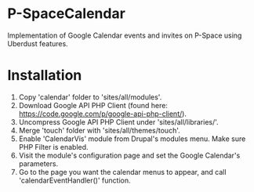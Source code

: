 P-SpaceCalendar
===============

Implementation of Google Calendar events and invites on P-Space using Uberdust features.

Installation
============

1) Copy 'calendar' folder to 'sites/all/modules'.
2) Download Google API PHP Client (found here: https://code.google.com/p/google-api-php-client/).
3) Uncompress Google API PHP Client under 'sites/all/libraries/'.
4) Merge 'touch' folder with 'sites/all/themes/touch'.
5) Enable 'CalendarVis' module from Drupal's modules menu. Make sure PHP Filter is enabled.
6) Visit the module's configuration page and set the Google Calendar's parameters.
7) Go to the page you want the calendar menus to appear, and call 'calendarEventHandler()' function.
